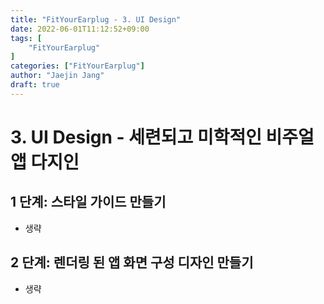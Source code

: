 ```yaml
---
title: "FitYourEarplug - 3. UI Design"
date: 2022-06-01T11:12:52+09:00
tags: [
	"FitYourEarplug"
]
categories: ["FitYourEarplug"]
author: "Jaejin Jang"
draft: true
---
```


# 3. UI Design - 세련되고 미학적인 비주얼 앱 다지인
## 1 단계: 스타일 가이드 만들기
 - 생략
## 2 단계: 렌더링 된 앱 화면 구성 디자인 만들기
 - 생략